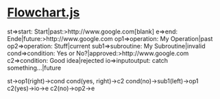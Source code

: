 # [Flowchart.js](http://flowchart.js.org)

<script src="https://cdnjs.cloudflare.com/ajax/libs/raphael/2.2.1/raphael.min.js"></script>
<script src="https://cdnjs.cloudflare.com/ajax/libs/flowchart/1.6.3/flowchart.min.js"></script>
<script src ="jquery-plugin.js"></script>

<div class="diagram">
st=>start: Start|past:>http://www.google.com[blank]
e=>end: Ende|future:>http://www.google.com
op1=>operation: My Operation|past
op2=>operation: Stuff|current
sub1=>subroutine: My Subroutine|invalid
cond=>condition: Yes
or No?|approved:>http://www.google.com
c2=>condition: Good idea|rejected
io=>inputoutput: catch something...|future

st->op1(right)->cond
cond(yes, right)->c2
cond(no)->sub1(left)->op1
c2(yes)->io->e
c2(no)->op2->e
</div>

<script>
$(".diagram").flowchart();
</script>
